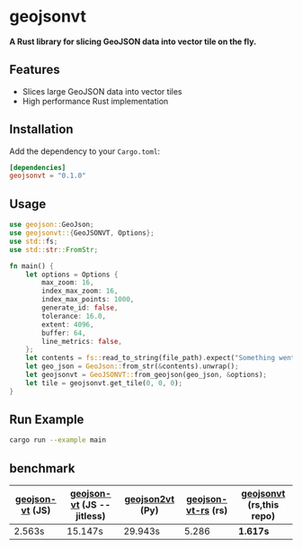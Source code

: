 # geojsonvt

**A Rust library for slicing GeoJSON data into vector tile on the fly.**

## Features

- Slices large GeoJSON data into vector tiles
- High performance Rust implementation

## Installation

Add the dependency to your `Cargo.toml`:

```toml
[dependencies]
geojsonvt = "0.1.0"
```

## Usage

```rust
use geojson::GeoJson;
use geojsonvt::{GeoJSONVT, Options};
use std::fs;
use std::str::FromStr;

fn main() {
    let options = Options {
        max_zoom: 16,
        index_max_zoom: 16,
        index_max_points: 1000,
        generate_id: false,
        tolerance: 16.0,
        extent: 4096,
        buffer: 64,
        line_metrics: false,
    };
    let contents = fs::read_to_string(file_path).expect("Something went wrong reading the file");
    let geo_json = GeoJson::from_str(&contents).unwrap();
    let geojsonvt = GeoJSONVT::from_geojson(geo_json, &options);
    let tile = geojsonvt.get_tile(0, 0, 0);
}
```

## Run Example

```bash
cargo run --example main
```

## benchmark

| [geojson-vt](https://github.com/mapbox/geojson-vt) (JS) | [geojson-vt](https://github.com/mapbox/geojson-vt) (JS --jitless) | [geojson2vt](https://github.com/geometalab/geojson2vt) (Py) | [geojson-vt-rs](https://github.com/maxammann/geojson-vt-rs) (rs) | [geojsonvt](https://github.com/GeoPanic/geojsonvt) (rs,this repo) |
| ------------------------------------------------------- | ----------------------------------------------------------------- | ----------------------------------------------------------- | ---------------------------------------------------------------- | ----------------------------------------------------------------- |
| 2.563s                                                  | 15.147s                                                           | 29.943s                                                     | 5.286                                                            | **1.617s**                                                        |
